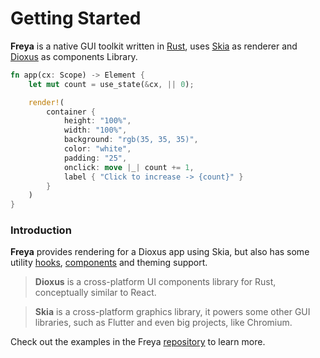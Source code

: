 # Getting Started

**Freya** is a native GUI toolkit written in [Rust](https://www.rust-lang.org/), uses [Skia](https://skia.org/) as renderer and [Dioxus](https://dioxuslabs.com/) as components Library.

```rust
fn app(cx: Scope) -> Element {
    let mut count = use_state(&cx, || 0);

    render!(
        container {
            height: "100%",
            width: "100%",
            background: "rgb(35, 35, 35)",
            color: "white",
            padding: "25",
            onclick: move |_| count += 1,
            label { "Click to increase -> {count}" }
        }
    )
}
```

### Introduction

**Freya** provides rendering for a Dioxus app using Skia, but also has some utility [hooks](/references/hooks.html), [components](/references/components.html) and theming support.

> **Dioxus** is a cross-platform UI components library for Rust, conceptually similar to React.

> **Skia** is a cross-platform graphics library, it powers some other GUI libraries, such as Flutter and even big projects, like Chromium.

Check out the examples in the Freya [repository](https://github.com/marc2332/freya/tree/main/examples) to learn more.
